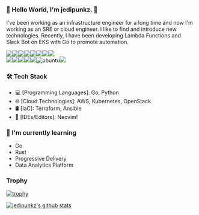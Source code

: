 ### 🍱 Hello World, I'm jedipunkz. 🍱

I've been working as an infrastructure engineer for a long time and now I'm working as an SRE or cloud engineer. I like to find and introduce new technologies. Recently, I have been developing Lambda Functions and Slack Bot on EKS with Go to promote automation.

<img src="https://img.shields.io/badge/-Golang-blue.svg"><img src="https://img.shields.io/badge/-Python-yellow.svg"><img src="https://img.shields.io/badge/-AWS-orange.svg"><img src="https://img.shields.io/badge/-ECS-orange.svg"><img src="https://img.shields.io/badge/-GCP-blue.svg"><img src="https://img.shields.io/badge/-Kubernetes-blue.svg"><img src="https://img.shields.io/badge/-BigQuery-blue.svg"><img src="https://img.shields.io/badge/-OpenStack-red.svg">
<br>
<img src="https://img.shields.io/badge/-Prometheus-purple.svg"><img src="https://img.shields.io/badge/-Grafana-orange.svg"><img src="https://img.shields.io/badge/-istio-blue.svg"><img src="https://img.shields.io/badge/-Ceph-pink.svg"><img src="https://img.shields.io/badge/-Debian-A81D33.svg?logo=debian&style=flat"><img class="undefined m-1 rounded h-5" src="https://img.shields.io/badge/ubuntu-2f2f2f.svg?style=flat-square&amp;logo=ubuntu" alt="ubuntu"/><img src="https://img.shields.io/badge/-Vim-black.svg">

### 🛠 Tech Stack

- 💻 [Programming Languages]: Go, Python
- 🌐 [Cloud Technologies]: AWS, Kubernetes, OpenStack
- 🛢 [IaC]: Terraform, Ansible
- 🔧 [IDEs/Editors]: Neovim!

### 📕 I'm currently learning

- Go
- Rust
- Progressive Delivery
- Data Analytics Platform


### Trophy

[![trophy](https://github-profile-trophy.vercel.app/?username=jedipunkz&theme=onedark)](https://github.com/ryo-ma/github-profile-trophy)

 
[![jedipunkz's github stats](https://github-readme-stats.vercel.app/api?username=jedipunkz&show_icons=true&theme=gruvbox)](https://github.com/jedipunkz)






